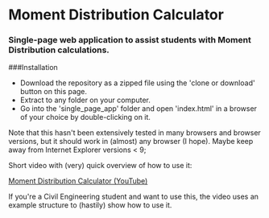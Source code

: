 # Moment Distribution Calculator

### Single-page web application to assist students with Moment Distribution calculations.


###Installation

- Download the repository as a zipped file using the 'clone or download' button on this page.
- Extract to any folder on your computer.
- Go into the 'single_page_app' folder and open 'index.html' in a browser of your choice by double-clicking on it.

Note that this hasn't been extensively tested in many browsers and browser versions, but it should work in (almost) any browser (I hope).
Maybe keep away from Internet Explorer versions < 9;

Short video with (very) quick overview of how to use it:

[Moment Distribution Calculator (YouTube)](https://youtu.be/h7d7QQ3Tglo)

If you're a Civil Engineering student and want to use this,
the video uses an example structure to (hastily) show how to use it.

